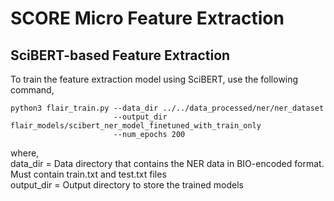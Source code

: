 # SCORE Micro Feature Extraction


## SciBERT-based Feature Extraction

To train the feature extraction model using SciBERT, use the following command,

```
python3 flair_train.py --data_dir ../../data_processed/ner/ner_dataset 
                       --output_dir flair_models/scibert_ner_model_finetuned_with_train_only 
                       --num_epochs 200
```

where, <br>
data_dir = Data directory that contains the NER data in BIO-encoded format. 
Must contain train.txt and test.txt files <br>
output_dir = Output directory to store the trained models <br>


